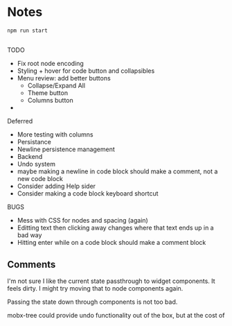 # Notes

```
npm run start
```

##

TODO

- Fix root node encoding
- Styling + hover for code button and collapsibles
- Menu review: add better buttons
  - Collapse/Expand All
  - Theme button
  - Columns button
-

Deferred

- More testing with columns
- Persistance
- Newline persistence management
- Backend
- Undo system
- maybe making a newline in code block should make a comment, not a new code block
- Consider adding Help sider
- Consider making a code block keyboard shortcut

BUGS

- Mess with CSS for nodes and spacing (again)
- Editting text then clicking away changes where that text ends up in a bad way
- Hitting enter while on a code block should make a comment block

## Comments

I'm not sure I like the current state passthrough to widget components. It feels dirty.
I might try moving that to node components again.

Passing the state down through components is not too bad.

mobx-tree could provide undo functionality out of the box, but at the cost of
